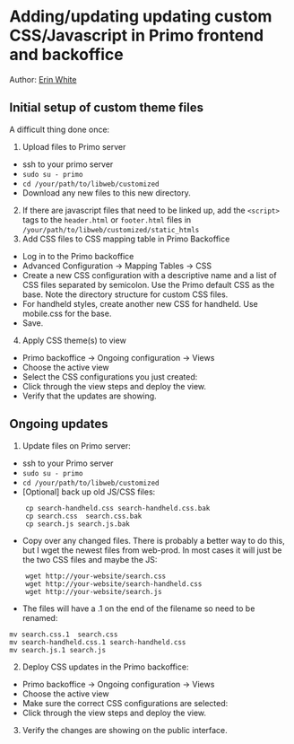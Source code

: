 # Adding/updating updating custom CSS/Javascript in Primo frontend and backoffice

Author: [Erin White](mailto:erwhite@vcu.edu)

## Initial setup of custom theme files

A difficult thing done once:

1. Upload files to Primo server
  * ssh to your primo server
  * `sudo su - primo`
  * `cd /your/path/to/libweb/customized`
  * Download any new files to this new directory. 
2. If there are javascript files that need to be linked up, add the `<script>` tags to the `header.html` or `footer.html` files in `/your/path/to/libweb/customized/static_htmls`
3. Add CSS files to CSS mapping table in Primo Backoffice
  * Log in to the Primo backoffice
  * Advanced Configuration -> Mapping Tables -> CSS
  * Create a new CSS configuration with a descriptive name and a list of CSS files separated by semicolon. Use the Primo default CSS as the base. Note the directory structure for custom CSS files.
  * For handheld styles, create another new CSS for handheld. Use mobile.css for the base.
  * Save.
4. Apply CSS theme(s) to view
  * Primo backoffice -> Ongoing configuration -> Views
  * Choose the active view
  * Select the CSS configurations you just created:
  * Click through the view steps and deploy the view.
  * Verify that the updates are showing.

## Ongoing updates

1. Update files on Primo server:
  * ssh to your Primo server
  * `sudo su - primo`
  * `cd /your/path/to/libweb/customized`
  * [Optional] back up old JS/CSS files:
  ```
      cp search-handheld.css search-handheld.css.bak
      cp search.css  search.css.bak
      cp search.js search.js.bak
  ```
  * Copy over any changed files. There is probably a better way to do this, but I wget the newest files from web-prod. In most cases it will just be the two CSS files and maybe the JS:
  ```
      wget http://your-website/search.css
      wget http://your-website/search-handheld.css 
      wget http://your-website/search.js
  ```
  * The files will have a .1 on the end of the filename so need to be renamed:
  ```
  mv search.css.1  search.css
  mv search-handheld.css.1 search-handheld.css
  mv search.js.1 search.js
  ```
2. Deploy CSS updates in the Primo backoffice:
  * Primo backoffice -> Ongoing configuration -> Views
  * Choose the active view
  * Make sure the correct CSS configurations are selected:
  * Click through the view steps and deploy the view.
3. Verify the changes are showing on the public interface.

